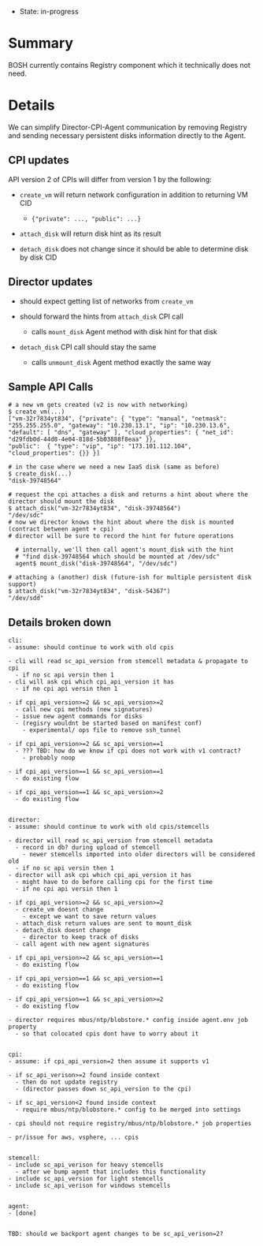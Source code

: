 - State: in-progress

# Summary

BOSH currently contains Registry component which it technically does not need.

# Details

We can simplify Director-CPI-Agent communication by removing Registry and sending necessary persistent disks information directly to the Agent.

## CPI updates

API version 2 of CPIs will differ from version 1 by the following:

- `create_vm` will return network configuration in addition to returning VM CID
  - `{"private": ..., "public": ...}`

- `attach_disk` will return disk hint as its result

- `detach_disk` does not change since it should be able to determine disk by disk CID

## Director updates

- should expect getting list of networks from `create_vm`

- should forward the hints from `attach_disk` CPI call
  - calls `mount_disk` Agent method with disk hint for that disk

- `detach_disk` CPI call should stay the same
	- calls `unmount_disk` Agent method exactly the same way

## Sample API Calls

```
# a new vm gets created (v2 is now with networking)
$ create_vm(...)
["vm-32r7834yt834", {"private": { "type": "manual", "netmask": "255.255.255.0", "gateway": "10.230.13.1", "ip": "10.230.13.6", "default": [ "dns", "gateway" ], "cloud_properties": { "net_id": "d29fdb0d-44d8-4e04-818d-5b03888f8eaa" }}, 
"public":  { "type": "vip", "ip": "173.101.112.104", "cloud_properties": {}} }]

# in the case where we need a new IaaS disk (same as before)
$ create_disk(...)
"disk-39748564"

# request the cpi attaches a disk and returns a hint about where the director should mount the disk
$ attach_disk("vm-32r7834yt834", "disk-39748564")
"/dev/sdc"
# now we director knows the hint about where the disk is mounted (contract between agent + cpi)
# director will be sure to record the hint for future operations

  # internally, we'll then call agent's mount_disk with the hint
  # "find disk-39748564 which should be mounted at /dev/sdc"
  agent$ mount_disk("disk-39748564", "/dev/sdc")

# attaching a (another) disk (future-ish for multiple persistent disk support)
$ attach_disk("vm-32r7834yt834", "disk-54367")
"/dev/sdd"
```

## Details broken down

```
cli:
- assume: should continue to work with old cpis

- cli will read sc_api_version from stemcell metadata & propagate to cpi
  - if no sc api versin then 1
- cli will ask cpi which cpi_api_version it has
  - if no cpi api versin then 1

- if cpi_api_version>=2 && sc_api_version>=2
  - call new cpi methods (new signatures)
  - issue new agent commands for disks
  - (regisry wouldnt be started based on manifest conf)
    - experimental/ ops file to remove ssh_tunnel

- if cpi_api_version>=2 && sc_api_version==1
  - ??? TBD: how do we know if cpi does not work with v1 contract?
    - probably noop

- if cpi_api_version==1 && sc_api_version==1
  - do existing flow

- if cpi_api_version==1 && sc_api_version>=2
  - do existing flow


director:
- assume: should continue to work with old cpis/stemcells

- director will read sc_api_version from stemcell metadata
  - record in db? during upload of stemcell
    - newer stemcells imported into older directors will be considered old
  - if no sc api versin then 1
- director will ask cpi which cpi_api_version it has
  - might have to do before calling cpi for the first time
  - if no cpi api versin then 1

- if cpi_api_version>=2 && sc_api_version>=2
  - create_vm doesnt change
    - except we want to save return values
  - attach_disk return values are sent to mount_disk
  - detach_disk doesnt change
    - director to keep track of disks
  - call agent with new agent signatures

- if cpi_api_version>=2 && sc_api_version==1
  - do existing flow

- if cpi_api_version==1 && sc_api_version==1
  - do existing flow

- if cpi_api_version==1 && sc_api_version>=2
  - do existing flow

- director requires mbus/ntp/blobstore.* config inside agent.env job property
  - so that colocated cpis dont have to worry about it


cpi:
- assume: if cpi_api_version=2 then assume it supports v1

- if sc_api_verison>=2 found inside context
  - then do not update registry
  - (director passes down sc_api_version to the cpi)

- if sc_api_version<2 found inside context
  - require mbus/ntp/blobstore.* config to be merged into settings

- cpi should not require registry/mbus/ntp/blobstore.* job properties

- pr/issue for aws, vsphere, ... cpis


stemcell:
- include sc_api_verison for heavy stemcells
  - after we bump agent that includes this functionality
- include sc_api_version for light stemcells
- include sc_api_verison for windows stemcells


agent:
- [done]


TBD: should we backport agent changes to be sc_api_verison=2?
```
